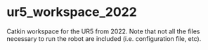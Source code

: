 # ur5_workspace_2022
Catkin workspace for the UR5 from 2022. Note that not all the files necessary to run the robot are included (i.e. configuration file, etc).
